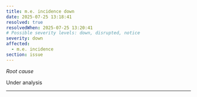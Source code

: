 ```yaml
---
title: m.e. incidence down
date: 2025-07-25 13:18:41
resolved: true
resolvedWhen: 2025-07-25 13:20:41
# Possible severity levels: down, disrupted, notice
severity: down
affected:
  - m.e. incidence
section: issue
---
```


*Root cause*

Under analysis

---


